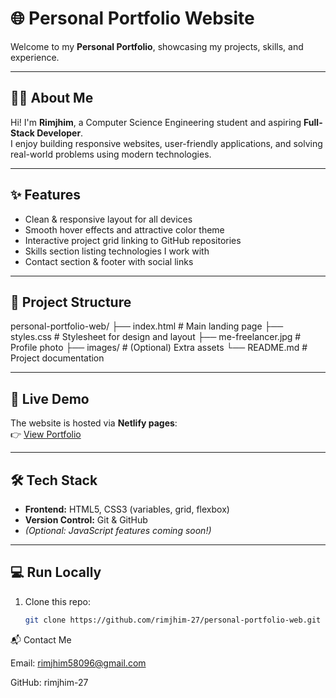 # 🌐 Personal Portfolio Website

Welcome to my **Personal Portfolio**, showcasing my projects, skills, and experience.

---

## 👩‍💻 About Me
Hi! I'm **Rimjhim**, a Computer Science Engineering student and aspiring **Full-Stack Developer**.  
I enjoy building responsive websites, user-friendly applications, and solving real-world problems using modern technologies.

---

## ✨ Features
- Clean & responsive layout for all devices  
- Smooth hover effects and attractive color theme  
- Interactive project grid linking to GitHub repositories  
- Skills section listing technologies I work with  
- Contact section & footer with social links  

---

## 📂 Project Structure
personal-portfolio-web/
├── index.html # Main landing page
├── styles.css # Stylesheet for design and layout
├── me-freelancer.jpg # Profile photo
├── images/ # (Optional) Extra assets
└── README.md # Project documentation


---

## 🚀 Live Demo
The website is hosted via **Netlify pages**:  
👉 [View Portfolio](https://rimjhimwebsite.netlify.app/)

---

## 🛠 Tech Stack
- **Frontend:** HTML5, CSS3 (variables, grid, flexbox)  
- **Version Control:** Git & GitHub  
- *(Optional: JavaScript features coming soon!)*  

---

## 💻 Run Locally
1. Clone this repo:
   ```bash
   git clone https://github.com/rimjhim-27/personal-portfolio-web.git

📬 Contact Me

Email: rimjhim58096@gmail.com

GitHub: rimjhim-27
